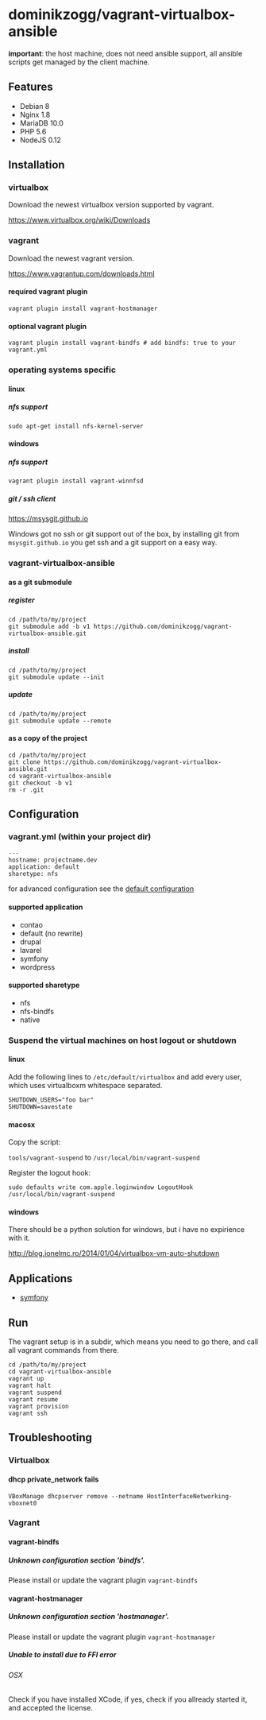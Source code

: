 # dominikzogg/vagrant-virtualbox-ansible

**important**: the host machine, does not need ansible support, all ansible scripts get managed by the client machine.

## Features

 * Debian 8
 * Nginx 1.8
 * MariaDB 10.0
 * PHP 5.6
 * NodeJS 0.12

## Installation

### virtualbox

Download the newest virtualbox version supported by vagrant.

https://www.virtualbox.org/wiki/Downloads

### vagrant

Download the newest vagrant version.

https://www.vagrantup.com/downloads.html

#### required vagrant plugin

```{.sh}
vagrant plugin install vagrant-hostmanager
```

#### optional vagrant plugin

```{.sh}
vagrant plugin install vagrant-bindfs # add bindfs: true to your vagrant.yml
```

### operating systems specific

#### linux

##### nfs support

`sudo apt-get install nfs-kernel-server`

#### windows

##### nfs support

`vagrant plugin install vagrant-winnfsd`

##### git / ssh client

https://msysgit.github.io

Windows got no ssh or git support out of the box, by installing git from `msysgit.github.io` you get ssh and a git
support on a easy way.

### vagrant-virtualbox-ansible

#### as a git submodule

##### register

```{.sh}
cd /path/to/my/project
git submodule add -b v1 https://github.com/dominikzogg/vagrant-virtualbox-ansible.git
```

##### install

```{.sh}
cd /path/to/my/project
git submodule update --init
```

##### update

```{.sh}
cd /path/to/my/project
git submodule update --remote
```

#### as a copy of the project

```{.sh}
cd /path/to/my/project
git clone https://github.com/dominikzogg/vagrant-virtualbox-ansible.git
cd vagrant-virtualbox-ansible
git checkout -b v1
rm -r .git
```

## Configuration

### vagrant.yml (within your project dir)

```{.yml}
---
hostname: projectname.dev
application: default
sharetype: nfs
```

for advanced configuration see the [default configuration][2]

#### supported application

 * contao
 * default (no rewrite)
 * drupal
 * lavarel
 * symfony
 * wordpress

#### supported sharetype

 * nfs
 * nfs-bindfs
 * native

### Suspend the virtual machines on host logout or shutdown

#### linux

Add the following lines to `/etc/default/virtualbox` and add every user, which uses virtualboxm whitespace separated.

```{.sh}
SHUTDOWN_USERS="foo bar"
SHUTDOWN=savestate
```

#### macosx

Copy the script:

`tools/vagrant-suspend` to `/usr/local/bin/vagrant-suspend`

Register the logout hook:

`sudo defaults write com.apple.loginwindow LogoutHook /usr/local/bin/vagrant-suspend`

#### windows

There should be a python solution for windows, but i have no expirience with it.

http://blog.ionelmc.ro/2014/01/04/virtualbox-vm-auto-shutdown

## Applications

 * [symfony][1]

## Run

The vagrant setup is in a subdir, which means you need to go there, and call all vagrant commands from there.

```{.sh}
cd /path/to/my/project
cd vagrant-virtualbox-ansible
vagrant up
vagrant halt
vagrant suspend
vagrant resume
vagrant provision
vagrant ssh
```

## Troubleshooting

### Virtualbox

#### dhcp private_network fails

`VBoxManage dhcpserver remove --netname HostInterfaceNetworking-vboxnet0`

### Vagrant

#### vagrant-bindfs

##### Unknown configuration section 'bindfs'.

Please install or update the vagrant plugin `vagrant-bindfs`

#### vagrant-hostmanager

##### Unknown configuration section 'hostmanager'.

Please install or update the vagrant plugin `vagrant-hostmanager`

##### Unable to install due to FFI error

###### OSX

Check if you have installed XCode, if yes, check if you allready started it, and accepted the license.

[1]: doc/symfony.md
[2]: vagrant-default.yml
